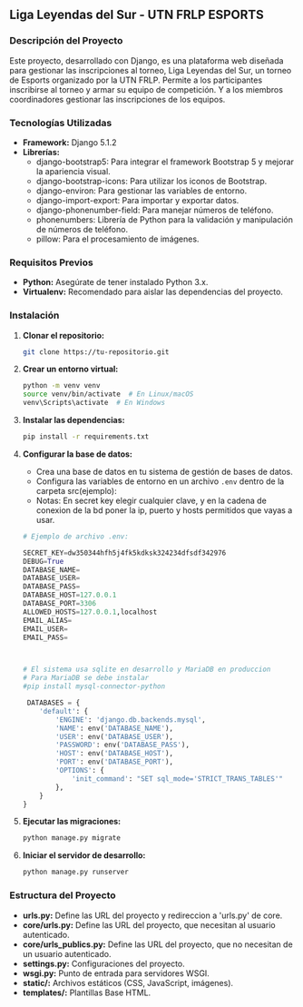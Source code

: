 ## Liga Leyendas del Sur - UTN FRLP ESPORTS

### Descripción del Proyecto

Este proyecto, desarrollado con Django, es una plataforma web diseñada para gestionar las inscripciones al torneo, Liga Leyendas del Sur, un torneo de Esports organizado por la UTN FRLP. Permite a los participantes inscribirse al torneo y armar su equipo de competición. Y a los miembros coordinadores gestionar las inscripciones de los equipos.

### Tecnologías Utilizadas

* **Framework:** Django 5.1.2
* **Librerías:**
  * django-bootstrap5: Para integrar el framework Bootstrap 5 y mejorar la apariencia visual.
  * django-bootstrap-icons: Para utilizar los iconos de Bootstrap.
  * django-environ: Para gestionar las variables de entorno.
  * django-import-export: Para importar y exportar datos.
  * django-phonenumber-field: Para manejar números de teléfono.
  * phonenumbers: Librería de Python para la validación y manipulación de números de teléfono.
  * pillow: Para el procesamiento de imágenes.

### Requisitos Previos

* **Python:** Asegúrate de tener instalado Python 3.x.
* **Virtualenv:** Recomendado para aislar las dependencias del proyecto.

### Instalación

1. **Clonar el repositorio:**

   ```bash
   git clone https://tu-repositorio.git
   ```

2. **Crear un entorno virtual:**

   ```bash
   python -m venv venv
   source venv/bin/activate  # En Linux/macOS
   venv\Scripts\activate  # En Windows
   ```

3. **Instalar las dependencias:**

   ```bash
   pip install -r requirements.txt
   ```

4. **Configurar la base de datos:**
   * Crea una base de datos en tu sistema de gestión de bases de datos.
   * Configura las variables de entorno en un archivo `.env` dentro de la carpeta src(ejemplo):
   * Notas: En secret key elegir cualquier clave, y en la cadena de conexion de la bd poner la ip, puerto y hosts permitidos que vayas a usar.
  
    ```python
    # Ejemplo de archivo .env:
    
    SECRET_KEY=dw350344hfh5j4fk5kdksk324234dfsdf342976
    DEBUG=True
    DATABASE_NAME=
    DATABASE_USER=
    DATABASE_PASS=
    DATABASE_HOST=127.0.0.1
    DATABASE_PORT=3306
    ALLOWED_HOSTS=127.0.0.1,localhost
    EMAIL_ALIAS=
    EMAIL_USER=
    EMAIL_PASS=


    
    # El sistema usa sqlite en desarrollo y MariaDB en produccion
    # Para MariaDB se debe instalar
    #pip install mysql-connector-python

     DATABASES = {
        'default': {
            'ENGINE': 'django.db.backends.mysql',
            'NAME': env('DATABASE_NAME'),
            'USER': env('DATABASE_USER'),
            'PASSWORD': env('DATABASE_PASS'),
            'HOST': env('DATABASE_HOST'),
            'PORT': env('DATABASE_PORT'),
            'OPTIONS': {
                'init_command': "SET sql_mode='STRICT_TRANS_TABLES'"
            },
        }
    }
    ```

5. **Ejecutar las migraciones:**

   ```bash
   python manage.py migrate
   ```

6. **Iniciar el servidor de desarrollo:**

   ```bash
   python manage.py runserver
   ```

### Estructura del Proyecto

* **urls.py:** Define las URL del proyecto y redireccion a 'urls.py' de core.
* **core/urls.py:** Define las URL del proyecto, que necesitan al usuario autenticado.
* **core/urls_publics.py:** Define las URL del proyecto, que no necesitan de un usuario autenticado.
* **settings.py:** Configuraciones del proyecto.
* **wsgi.py:** Punto de entrada para servidores WSGI.
* **static/:** Archivos estáticos (CSS, JavaScript, imágenes).
* **templates/:** Plantillas Base HTML.
